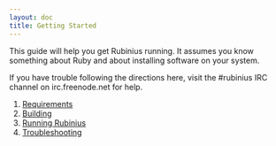 ```yaml
---
layout: doc
title: Getting Started
---
```


This guide will help you get Rubinius running. It assumes you know something
about Ruby and about installing software on your system.

If you have trouble following the directions here, visit the #rubinius IRC
channel on irc.freenode.net for help.

1. [Requirements](/doc/en/getting-started/requirements/)
1. [Building](/doc/en/getting-started/building/)
1. [Running Rubinius](/doc/en/getting-started/running-rubinius/)
1. [Troubleshooting](/doc/en/getting-started/troubleshooting/)

